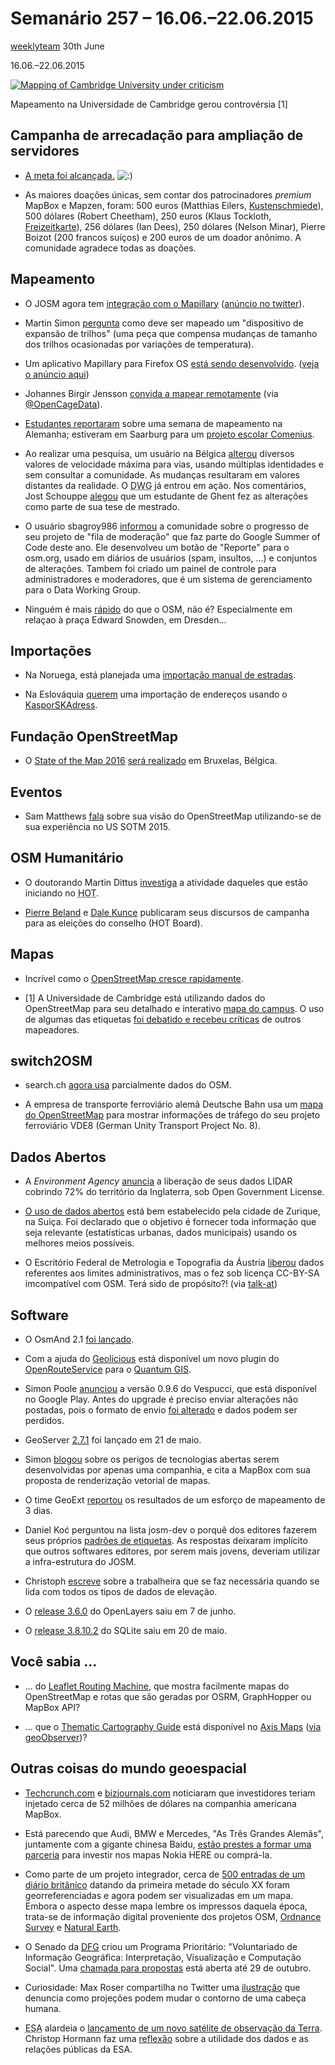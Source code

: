 # Semanário 257 – 16.06.–22.06.2015

[ weeklyteam](http://www.weeklyosm.eu/pt/archives/author/weeklyteam) 30th June

16.06.–22.06.2015

[![Mapping of Cambridge University under criticism](http://www.weeklyosm.eu/wp-content/uploads/2015/06/257_Cambridge.png)](http://www.weeklyosm.eu/wp-content/uploads/2015/06/257_Cambridge.png)

Mapeamento na Universidade de Cambridge gerou controvérsia [1]

## Campanha de arrecadação para ampliação de servidores

* [A meta foi alcançada.](http://donate.openstreetmap.org/server2015/) ![:\)](http://www.weeklyosm.eu/wp-includes/images/smilies/simple-smile.png)

* As maiores doações únicas, sem contar dos patrocinadores _premium_ MapBox e Mapzen, foram: 500 euros (Matthias Eilers, [Kustenschmiede](https://kuestenschmiede.de/leistungen.html)), 500 dólares (Robert Cheetham), 250 euros (Klaus Tockloth, [Freizeitkarte](http://freizeitkarte-osm.de/)), 256 dólares (Ian Dees), 250 dólares (Nelson Minar), Pierre Boizot (200 francos suíços) e 200 euros de um doador anônimo. A comunidade agradece todas as doações.

## Mapeamento

* O JOSM agora tem [integração com o Mapillary](https://twitter.com/neogeografen/status/611855946101428224) ([anúncio no twitter](https://twitter.com/neogeografen/status/611855946101428224)).

* Martin Simon [pergunta](http://lists.openrailwaymap.org/archives/openrailwaymap/2015-June/000290.html) como deve ser mapeado um "dispositivo de expansão de trilhos" (uma peça que compensa mudanças de tamanho dos trilhos ocasionadas por variações de temperatura).

* Um aplicativo Mapillary para Firefox OS [está sendo desenvolvido](https://github.com/mapillary/mapillary_firefox). ([veja o anúncio aqui](https://lists.openstreetmap.de/pipermail/meckpomm/2015-June/002330.html))

* Johannes Birgir Jensson [convida a mapear remotamente](http://joi.betra.is/?p=1769) (via [@OpenCageData](https://twitter.com/OpenCageData/status/610728528133386240)).

* [Estudantes reportaram](http://www.sentamu.com/open-street-map-comenius-project-visit-to-germany/) sobre uma semana de mapeamento na Alemanha; estiveram em Saarburg para um [projeto escolar Comenius](https://wiki.openstreetmap.org/wiki/MychOSM).

* Ao realizar uma pesquisa, um usuário na Bélgica [alterou](https://www.openstreetmap.org/user/escada/diary/35244) diversos valores de velocidade máxima para vias, usando múltiplas identidades e sem consultar a comunidade. As mudanças resultaram em valores distantes da realidade. O <abbr title="Grupo de trabalho com dados (Data Working Group)">DWG</abbr> já entrou em ação. Nos comentários, Jost Schouppe [alegou](https://www.openstreetmap.org/user/escada/diary/35244#comment31036) que um estudante de Ghent fez as alterações como parte de sua tese de mestrado.

* O usuário sbagroy986 [informou](https://www.openstreetmap.org/user/sbagroy986/diary/35257) a comunidade sobre o progresso de seu projeto de "fila de moderação" que faz parte do Google Summer of Code deste ano. Ele desenvolveu um botão de "Reporte" para o osm.org, usado em diários de usuários (spam, insultos, ...) e conjuntos de alterações. Tambem foi criado um painel de controle para administradores e moderadores, que é um sistema de gerenciamento para o Data Working Group.

* Ninguém é mais [rápido](https://twitter.com/ubahnverleih/status/612729250613981184) do que o OSM, não é? Especialmente em relaçao à praça Edward Snowden, em Dresden...

## Importações

* Na Noruega, está planejada uma [importação manual de estradas](https://lists.openstreetmap.org/pipermail/imports/2015-June/003957.html).

* Na Eslováquia [querem](https://lists.openstreetmap.org/pipermail/imports/2015-June/003963.html) uma importação de endereços usando o [KasporSKAdress](https://wiki.openstreetmap.org/wiki/KaporSKAddress).

## Fundação OpenStreetMap

* O [State of the Map 2016](https://2016.stateofthemap.org/) [será realizado](https://blog.openstreetmap.org/2015/06/20/announcing-sotm-2016/) em Bruxelas, Bélgica.

## Eventos

* Sam Matthews [fala](http://mapsam.com/posts/sotm2015/) sobre sua visão do OpenStreetMap utilizando-se de sua experiência no US SOTM 2015.

## OSM Humanitário

* O doutorando Martin Dittus [investiga](http://www.openstreetmap.org/user/dekstop/diary/35271) a atividade daqueles que estão iniciando no <abbr title="Time Humanitário do OpenStreetMap (Humanitarian OpenStreetMap Team)">HOT</abbr>.

* [Pierre Beland](http://www.openstreetmap.org/user/PierZen/diary/35262) e [Dale Kunce](http://www.openstreetmap.org/user/dkunce/diary/35254) publicaram seus discursos de campanha para as eleições do conselho (HOT Board).

## Mapas

* Incrível como o [OpenStreetMap cresce rapidamente](https://twitter.com/harry_wood/status/612993841508020224).

* [1] A Universidade de Cambridge está utilizando dados do OpenStreetMap para seu detalhado e interativo [mapa do campus](http://map.cam.ac.uk/). O uso de algumas das etiquetas [foi debatido e recebeu críticas](https://lists.openstreetmap.org/pipermail/talk-gb/2015-May/017457.html) de outros mapeadores.

## switch2OSM

* search.ch [agora usa](http://lists.openstreetmap.ch/pipermail/talk-ch/2015-June/003329.html) parcialmente dados do OSM.

* A empresa de transporte ferroviário alemã Deutsche Bahn usa um [mapa do OpenStreetMap](http://www.vde8.de/---_site.index..ls_dir._function.set__lang_lang.en_likecms.html) para mostrar informações de tráfego do seu projeto ferroviário VDE8 (German Unity Transport Project No. 8).

## Dados Abertos

* A _Environment Agency_ [anuncia](https://environmentagency.blog.gov.uk/2015/06/16/free-mapping-data-will-elevate-flood-risk-knowledge/) a liberação de seus dados LIDAR cobrindo 72% do território da Inglaterra, sob Open Government License.

* [O uso de dados abertos](https://twitter.com/OpenDataZurich/status/611164246785847296) está bem estabelecido pela cidade de Zurique, na Suiça. Foi declarado que o objetivo é fornecer toda informação que seja relevante (estatísticas urbanas, dados municipais) usando os melhores meios possíveis.

* O Escritório Federal de Metrologia e Topografia da Áustria [liberou](https://www.data.gv.at/katalog/dataset/6d731e6e-7dcf-4bde-8061-d0e195f62f6c) dados referentes aos limites administrativos, mas o fez sob licença CC-BY-SA imcompatível com OSM. Terá sido de propósito?! (via [talk-at](https://lists.openstreetmap.org/pipermail/talk-at/2015-June/007738.html))

## Software

* O OsmAnd 2.1 [foi lançado](http://osmand.net/blog?id=osmand-2-1-released).

* Com a ajuda do [Geolicious](http://www.digital-geography.com/how-far-can-you-travel-answers-in-qgis-with-osm-route/#.VYe2kEbGtS2) está disponível um novo plugin do [OpenRouteService](http://openrouteservice.org/) para o [Quantum GIS](http://www.qgis.org/).

* Simon Poole [anunciou](https://www.openstreetmap.org/user/SimonPoole/diary/35275) a versão 0.9.6 do Vespucci, que está disponível no Google Play. Antes do upgrade é preciso enviar alterações não postadas, pois o formato de envio [foi alterado](https://github.com/MarcusWolschon/osmeditor4android/blob/master/markdown/en/0.9.6%20Release%20notes.md#upgrading-from-previous-versions) e dados podem ser perdidos.

* GeoServer [2.7.1](http://blog.geoserver.org/2015/05/20/geoserver-2-7-1-released) foi lançado em 21 de maio.

* Simon [blogou](http://www.openstreetmap.org/user/SimonPoole/diary/35242) sobre os perigos de tecnologias abertas serem desenvolvidas por apenas uma companhia, e cita a MapBox com sua proposta de renderização vetorial de mapas.

* O time GeoExt [reportou](http://geoext.blogspot.de/2015/06/geoext-3-codesprint-day-2-and-3.html) os resultados de um esforço de mapeamento de 3 dias.

* Daniel Koć perguntou na lista josm-dev o porquê dos editores fazerem seus próprios [padrões de etiquetas](https://lists.openstreetmap.org/pipermail/josm-dev/2015-June/007401.html). As respostas deixaram implícito que outros softwares editores, por serem mais jovens, deveriam utilizar a infra-estrutura do JOSM.

* Christoph [escreve](http://blog.imagico.de/zur-handhabung-von-hohendaten/) sobre a trabalheira que se faz necessária quando se lida com todos os tipos de dados de elevação.

* O [release 3.6.0](https://github.com/openlayers/ol3/releases/tag/v3.6.0) do OpenLayers saiu em 7 de junho.

* O [release 3.8.10.2](http://www.sqlite.org/releaselog/3_8_10_2.html) do SQLite saiu em 20 de maio.

## Você sabia ...

* ... do [Leaflet Routing Machine](http://www.liedman.net/leaflet-routing-machine/), que mostra facilmente mapas do OpenStreetMap e rotas que são geradas por OSRM, GraphHopper ou MapBox API?

* ... que o [Thematic Cartography Guide](https://axismaps.github.io/thematic-cartography/) está disponível no [Axis Maps](http://www.axismaps.com/) ([via geoObserver](https://geoobserver.wordpress.com/2015/06/16/gut-gefuhrt-thematische-kartografie/))?

## Outras coisas do mundo geoespacial

* [Techcrunch.com](http://techcrunch.com/2015/06/17/mapbox-raises-52-6m-led-by-dfj-to-build-the-map-layer-for-all-apps/) e [bizjournals.com](http://www.bizjournals.com/washington/blog/techflash/2015/06/this-d-c-map-developer-just-raised-more-than-50m.html) noticiaram que investidores teriam injetado cerca de 52 milhões de dólares na companhia americana MapBox.

* Está parecendo que Audi, BMW e Mercedes, "As Três Grandes Alemãs", juntamente com a gigante chinesa Baidu, [estão prestes a formar uma parceria](http://www.bmwblog.com/2015/06/19/audi-bmw-mercedes-favorites-to-win-bid-for-nokia-here-maps/) para investir nos mapas Nokia HERE ou comprá-la.

* Como parte de um projeto integrador, cerca de [500 entradas de um diário britânico](http://www.axismaps.com/blog/2015/01/mass-observation-basemap/) datando da primeira metade do século XX foram georreferenciadas e agora podem ser visualizadas em um mapa. Embora o aspecto desse mapa lembre os impressos daquela época, trata-se de informação digital proveniente dos projetos OSM, [Ordnance Survey](http://www.ordnancesurvey.co.uk/) e [Natural Earth](http://www.naturalearthdata.com/).

* O Senado da <abbr title="Sociedade Alemã de Amparo à Pesquisa (Deutsche Forschungsgemeinschaft)">[DFG](http://www.dfg.de/pt/index.jsp)</abbr> criou um Programa Prioritário: "Voluntariado de Informação Geográfica: Interpretação, Visualização e Computação Social". Uma [chamada para propostas](http://kartographie.geo.tu-dresden.de/spp_vgi/index.php/en/) está aberta até 29 de outubro.

* Curiosidade: Max Roser compartilha no Twitter uma [ilustração](https://twitter.com/MaxCRoser/status/612386208111566849) que denuncia como projeções podem mudar o contorno de uma cabeça humana.

* <abbr title="Agência Espacial Européia (European Space Agency)">ESA</abbr> alardeia o [lançamento de um novo satélite de observação da Terra](http://www.esa.int/Our_Activities/Observing_the_Earth/Copernicus/Sentinel-2/Second_Copernicus_environmental_satellite_safely_in_orbit). Christop Hormann faz uma [reflexão](http://blog.imagico.de/sentinel-2a-satellite-launch/) sobre a utilidade dos dados e as relações públicas da ESA.

